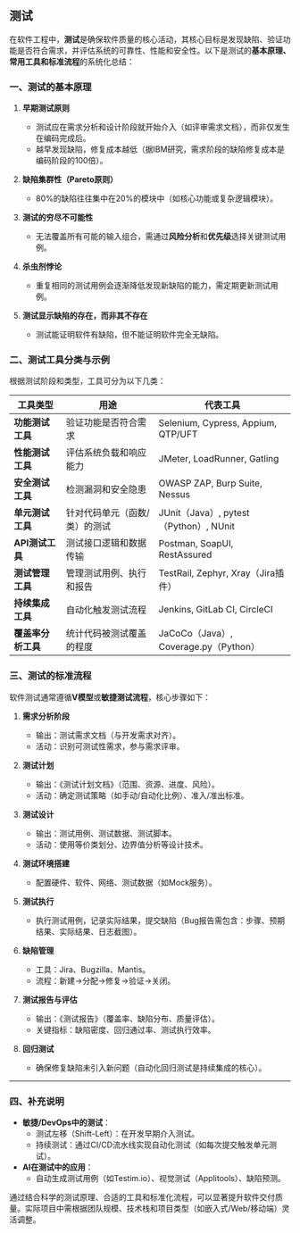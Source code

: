 ## 测试

在软件工程中，**测试**是确保软件质量的核心活动，其核心目标是发现缺陷、验证功能是否符合需求，并评估系统的可靠性、性能和安全性。以下是测试的**基本原理、常用工具和标准流程**的系统化总结：



### **一、测试的基本原理**

1. **早期测试原则**  
   - 测试应在需求分析和设计阶段就开始介入（如评审需求文档），而非仅发生在编码完成后。
   - 越早发现缺陷，修复成本越低（据IBM研究，需求阶段的缺陷修复成本是编码阶段的100倍）。

2. **缺陷集群性（Pareto原则）**  
   - 80%的缺陷往往集中在20%的模块中（如核心功能或复杂逻辑模块）。

3. **测试的穷尽不可能性**  
   - 无法覆盖所有可能的输入组合，需通过**风险分析**和**优先级**选择关键测试用例。

4. **杀虫剂悖论**  
   - 重复相同的测试用例会逐渐降低发现新缺陷的能力，需定期更新测试用例。

5. **测试显示缺陷的存在，而非其不存在**  
   - 测试能证明软件有缺陷，但不能证明软件完全无缺陷。

### **二、测试工具分类与示例**

根据测试阶段和类型，工具可分为以下几类：

| **工具类型**       | **用途**                          | **代表工具**                              |
|--------------------|-----------------------------------|------------------------------------------|
| **功能测试工具**   | 验证功能是否符合需求              | Selenium, Cypress, Appium, QTP/UFT       |
| **性能测试工具**   | 评估系统负载和响应能力            | JMeter, LoadRunner, Gatling              |
| **安全测试工具**   | 检测漏洞和安全隐患                | OWASP ZAP, Burp Suite, Nessus            |
| **单元测试工具**   | 针对代码单元（函数/类）的测试     | JUnit（Java）, pytest（Python）, NUnit   |
| **API测试工具**    | 测试接口逻辑和数据传输            | Postman, SoapUI, RestAssured             |
| **测试管理工具**   | 管理测试用例、执行和报告          | TestRail, Zephyr, Xray（Jira插件）       |
| **持续集成工具**   | 自动化触发测试流程                | Jenkins, GitLab CI, CircleCI             |
| **覆盖率分析工具** | 统计代码被测试覆盖的程度          | JaCoCo（Java）, Coverage.py（Python）    |

### **三、测试的标准流程**

软件测试通常遵循**V模型**或**敏捷测试流程**，核心步骤如下：

1. **需求分析阶段**  
   - 输出：测试需求文档（与开发需求对齐）。
   - 活动：识别可测试性需求，参与需求评审。

2. **测试计划**  
   - 输出：《测试计划文档》（范围、资源、进度、风险）。
   - 活动：确定测试策略（如手动/自动化比例）、准入/准出标准。

3. **测试设计**  
   - 输出：测试用例、测试数据、测试脚本。
   - 活动：使用等价类划分、边界值分析等设计技术。

4. **测试环境搭建**  
   - 配置硬件、软件、网络、测试数据（如Mock服务）。

5. **测试执行**  
   - 执行测试用例，记录实际结果，提交缺陷（Bug报告需包含：步骤、预期结果、实际结果、日志截图）。

6. **缺陷管理**  
   - 工具：Jira、Bugzilla、Mantis。  
   - 流程：新建→分配→修复→验证→关闭。

7. **测试报告与评估**  
   - 输出：《测试报告》（覆盖率、缺陷分布、质量评估）。
   - 关键指标：缺陷密度、回归通过率、测试执行效率。

8. **回归测试**  
   - 确保修复缺陷未引入新问题（自动化回归测试是持续集成的核心）。

---

### **四、补充说明**

- **敏捷/DevOps中的测试**：  
  - 测试左移（Shift-Left）：在开发早期介入测试。  
  - 持续测试：通过CI/CD流水线实现自动化测试（如每次提交触发单元测试）。  
- **AI在测试中的应用**：  
  - 自动生成测试用例（如Testim.io）、视觉测试（Applitools）、缺陷预测。

通过结合科学的测试原理、合适的工具和标准化流程，可以显著提升软件交付质量。实际项目中需根据团队规模、技术栈和项目类型（如嵌入式/Web/移动端）灵活调整。
